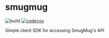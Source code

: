# smugmug

![build](https://github.com/bzimmer/smugmug/actions/workflows/build.yaml/badge.svg)
[![codecov](https://codecov.io/gh/bzimmer/smugmug/branch/main/graph/badge.svg?token=MP6A7Z0BDQ)](https://codecov.io/gh/bzimmer/smugmug)

Simple client SDK for accessing SmugMug's API
